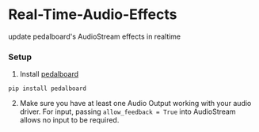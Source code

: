 # Real-Time-Audio-Effects
update pedalboard's AudioStream effects in realtime

### Setup
1. Install [pedalboard](https://github.com/spotify/pedalboard)
```
pip install pedalboard
```
2. Make sure you have at least one Audio Output working with your audio driver. For input, passing 
```allow_feedback = True``` into AudioStream allows no input to be required.
